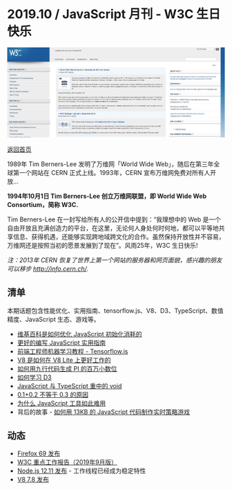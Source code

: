 # 2019.10 / JavaScript 月刊 - W3C 生日快乐

![](./img/10.png )

[返回首页](https://github.com/hijiangtao/javascript-articles-monthly)

1989年 Tim Berners-Lee 发明了万维网「World Wide Web」，随后在第三年全球第一个网站在 CERN 正式上线。1993年，CERN 宣布万维网免费对所有人开放... 

**1994年10月1日 Tim Berners-Lee 创立万维网联盟，即 World Wide Web Consortium，简称 W3C.**

Tim Berners-Lee 在一封写给所有人的公开信中提到：“我理想中的 Web 是一个自由开放且充满创造力的平台，在这里，无论何人身处何时何地，都可以平等地共享信息、获得机遇，还能够实现跨地域跨文化的合作。虽然保持开放性并不容易，万维网还是按照当初的愿景发展到了现在”。风雨25年，W3C 生日快乐! 

*注：2013年 CERN 恢复了世界上第一个网站的服务器和网页面貌，感兴趣的朋友可以移步 <http://info.cern.ch/>.*

## 清单

本期话题包含性能优化、实用指南、tensorflow.js、V8、D3、TypeScript、数值精度、JavaScript 生态、游戏等。

* [维基百科是如何优化 JavaScript 初始化消耗的](https://phabricator.wikimedia.org/phame/live/7/post/175/wikipedia_s_javascript_initialisation_on_a_budget/)
* [更好的编写 JavaScript 实用指南](https://stackoverflow.blog/2019/09/12/practical-ways-to-write-better-javascript/)
* [前端工程师机器学习教程 - Tensorflow.js](https://www.smashingmagazine.com/2019/09/machine-learning-front-end-developers-tensorflowjs/)
* [V8 是如何在 V8 Lite 上更好工作的](https://v8.dev/blog/v8-lite)
* [如何用九行代码生成 PI 的百万小数位](http://ajennings.net/blog/a-million-digits-of-pi-in-9-lines-of-javascript.html)
* [如何学习 D3](https://wattenberger.com/blog/d3)
* [JavaScript 与 TypeScript 重中的 void](https://fettblog.eu/void-in-javascript-and-typescript/)
* [0.1+0.2 不等于 0.3 的原因](https://www.youtube.com/watch?v=wPBjd-vb9eI)
* [为什么 JavaScript 工具如此难用](https://www.swyx.io/writing/js-tooling/)
* 背后的故事 - [如何用 13KB 的 JavaScript 代码制作实时策略游戏](https://phoboslab.org/log/2019/09/voidcall-making-of)

## 动态

* [Firefox 69 发布](https://hacks.mozilla.org/2019/09/firefox-69-a-tale-of-resize-observer-microtasks-css-and-devtools/)
* [W3C 重点工作报告（2019年9月版）](https://www.w3.org/2019/09/w3c-highlights/)
* [Node.js 12.11 发布](https://nodejs.org/en/blog/release/v12.11.0/) - 工作线程已经成为稳定特性
* [V8 7.8 发布](https://v8.dev/blog/v8-release-78)
